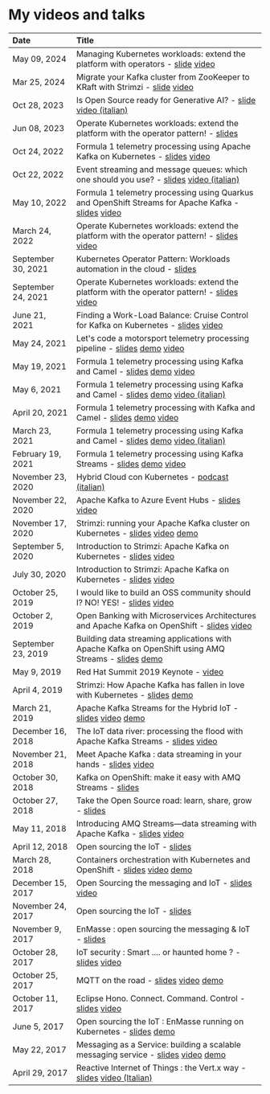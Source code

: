 # My videos and talks

| Date          | Title |
|:--------------|:------|
| May 09, 2024 | Managing Kubernetes workloads: extend the platform with operators - [slide](https://github.com/ppatierno/presentations/blob/main/2024/2024-05-09%20Managing%20Kubernetes%20workloads.pdf) [video](https://www.youtube.com/watch?v=uFpjLDxbbEA) |
| Mar 25, 2024 | Migrate your Kafka cluster from ZooKeeper to KRaft with Strimzi - [slide](https://github.com/ppatierno/presentations/blob/main/2024/2024-03-25%20Strimzi%20KRaft%20migration.pdf) [video](https://www.youtube.com/watch?v=CxTCgxiA2H8) |
| Oct 28, 2023 | Is Open Source ready for Generative AI? - [slide](https://github.com/ppatierno/presentations/blob/main/2023/2023-10-28%20Is%20Open%20Source%20ready%20for%20Generative%20AI.pdf) [video (italian)](https://youtu.be/QLYtS6kpNnE?t=10165) |
| Jun 08, 2023 | Operate Kubernetes workloads: extend the platform with the operator pattern! - [slides](https://github.com/ppatierno/presentations/blob/main/2023/2023-06-08%20Operate%20Kubernetes%20workloads%20extend%20the%20platform%20with%20the%20operator%20pattern.pdf) |
| Oct 24, 2022 | Formula 1 telemetry processing using Apache Kafka on Kubernetes - [slides](https://github.com/ppatierno/presentations/blob/main/2022/2022-10-24%20Formula%201%20telemetry%20processing%20using%20Apache%20Kafka%20on%20Kubernetes.pdf) [video](https://youtu.be/YWTa-DiVljY?t=26875) |
| Oct 22, 2022 | Event streaming and message queues: which one should you use? - [slides](https://github.com/ppatierno/presentations/blob/main/2022/2022-10-22%20Event%20streaming%20and%20message%20queues%20which%20one%20should%20you%20use.pdf) [video (italian)](https://www.youtube.com/watch?v=tdDQIadbS6Y&t=4871s) |
| May 10, 2022 | Formula 1 telemetry processing using Quarkus and OpenShift Streams for Apache Kafka - [slides](https://github.com/ppatierno/presentations/blob/main/2022/2022-05-22%20Formula%201%20telemetry%20processing%20using%20Quarkus%20and%20Red%20Hat%20OpenShift%20Streams%20for%20Apache%20Kafka.pdf) [video](https://events.experiences.redhat.com/widget/redhat/sum22/SessionCatalog22/session/1641400967915001tsYD) |
| March 24, 2022 | Operate Kubernetes workloads: extend the platform with the operator pattern! - [slides](https://github.com/ppatierno/presentations/blob/main/2022/2022-03-24%20Operate%20Kubernetes%20workloads_%20extend%20the%20platform%20with%20the%20operator%20pattern!.pdf) [video](https://www.youtube.com/watch?v=UJDPVoB6mFQ) |
| September 30, 2021 | Kubernetes Operator Pattern: Workloads automation in the cloud - [slides](https://github.com/ppatierno/presentations/blob/main/2021/2021-09-30%20Kubernetes%20Operator%20Pattern_%20%20Workloads%20automation%20in%20the%20cloud.pdf) |
| September 24, 2021 | Operate Kubernetes workloads: extend the platform with the operator pattern! - [slides](https://github.com/ppatierno/presentations/blob/main/2021/2021-09-24%20Operate%20Kubernetes%20Workloads_%20Extend%20the%20platform%20with%20the%20operator%20pattern!.pdf) [video](https://www.youtube.com/watch?v=JCJvZ5xt1BY) |
| June 21, 2021 | Finding a Work-Load Balance: Cruise Control for Kafka on Kubernetes - [slides](https://github.com/ppatierno/presentations/blob/main/2021/2021-06-21%20OpenShift%20Commons%202021%20(Finding%20a%20work-load%20balance).pdf) [video](https://www.youtube.com/watch?v=Ox11Wo1RANI) |
| May 24, 2021 | Let's code a motorsport telemetry processing pipeline - [slides](https://github.com/ppatierno/presentations/blob/main/2021/2021-05-24%20Let's%20code%20a%20motorsport%20telemetry%20processing%20pipeline.pdf) [demo](https://github.com/ppatierno/formula1-telemetry-kafka) [video](https://www.youtube.com/watch?v=zFmON75w1kE) |
| May 19, 2021 | Formula 1 telemetry processing using Kafka and Camel - [slides](https://github.com/ppatierno/presentations/blob/main/2021/2021-05-19%20English%20-%20Formula%201%20telemetry%20processing%20using%20Kafka%20and%20Camel.pdf) [demo](https://github.com/ppatierno/formula1-telemetry-kafka) [video](https://www.youtube.com/watch?v=-MY0Jl5ybwg) |
| May 6, 2021 | Formula 1 telemetry processing using Kafka and Camel - [slides](https://github.com/ppatierno/presentations/blob/main/2021/2021-05-06%20Formula%201%20telemetry%20processing%20with%20Kafka%20and%20Camel.pdf) [demo](https://github.com/ppatierno/formula1-telemetry-kafka) [video (italian)](https://www.youtube.com/watch?v=PYTNydI4IC8) |
| April 20, 2021 | Formula 1 telemetry processing with Kafka and Camel - [slides](https://github.com/ppatierno/presentations/blob/main/2021/2021-04-20%20Spanish%20-%20Formula%201%20telemetry%20processing%20with%20Kafka%20and%20Camel.pdf) [demo](https://github.com/ppatierno/codemotion-2021-formula1-kafka-camel) [video](https://youtu.be/fMziyBIjc1E?t=2492) |
| March 23, 2021 | Formula 1 telemetry processing using Kafka and Camel - [slides](https://github.com/ppatierno/presentations/blob/main/2021/2021-03-23%20Italy%20-%20Formula%201%20telemetry%20processing%20with%20Kafka%20and%20Camel.pdf) [demo](https://github.com/ppatierno/codemotion-2021-formula1-kafka-camel) [video (italian)](https://youtu.be/c951cQGxkn8?list=PLq2-o3pBToweddPn98g7S0wvH21G7TSLV&t=7088) |
| February 19, 2021 | Formula 1 telemetry processing using Kafka Streams - [slides](https://github.com/ppatierno/presentations/blob/main/2021/2021-02-19%20Formula%201%20telemetry%20processing%20using%20Kafka%20Streams.pdf) [demo](https://github.com/ppatierno/devconfcz-2021-formula1-kafka-streams) [video](https://www.youtube.com/watch?v=OkXlSb4vfDk) |
| November 23, 2020 | Hybrid Cloud con Kubernetes - [podcast (italian)](https://www.spreaker.com/user/dotnetpodcast/hybrid-cloud-con-kubernetes) |
| November 22, 2020 | Apache Kafka to Azure Event Hubs - [slides](https://github.com/ppatierno/presentations/blob/main/2020/2020-11-22%20Apache%20Kafka%20to%20Azure%20Event%20Hubs.pdf) [video](https://www.youtube.com/watch?v=7N3jfUAs61Q) |
| November 17, 2020 | Strimzi: running your Apache Kafka cluster on Kubernetes - [slides](https://github.com/ppatierno/presentations/blob/main/2020/2020-11-17%20Strimzi%20running%20your%20Apache%20Kafka%20cluster%20on%20Kubernetes.pdf) [video](https://www.youtube.com/watch?v=RyJqt139I94&feature=youtu.be&t=17066) [demo](https://github.com/ppatierno/devday-2020-strimzi-aks-eventhub) |
| September 5, 2020 | Introduction to Strimzi: Apache Kafka on Kubernetes - [slides](https://github.com/ppatierno/presentations/blob/main/2020/2020-09-05%20KubeCon%20EU%202020%20-%20Introduction%20to%20Strimzi_%20Apache%20Kafka%20on%20Kubernetes.pdf) [video](https://youtu.be/GSh9aHvdZco) |
| July 30, 2020 | Introduction to Strimzi: Apache Kafka on Kubernetes - [slides](https://github.com/ppatierno/presentations/blob/main/2020/2020-07-30%20Cloud%20Native%20Virtual%20Summit%20China%202020%20-%20Introduction%20to%20Strimzi_%20Apache%20Kafka%20on%20Kubernetes.pdf) [video](https://www.youtube.com/watch?v=16kY52NRiDQ) |
| October 25, 2019 | I would like to build an OSS community should I? NO! YES! - [slides](https://github.com/ppatierno/presentations/blob/main/2019/2019-10-25%20Linux%20Day%202019.pdf) [video](https://www.youtube.com/watch?v=yJVxwVXdJaA) |
| October 2, 2019 | Open Banking with Microservices Architectures and Apache Kafka on OpenShift - [slides](https://github.com/ppatierno/presentations/blob/main/2019/2019-10-02%20Open%20Banking%20with%20OCP%20MSA%20and%20Kafka.pdf) [video](https://www.youtube.com/watch?v=a8gSwOQyffo&t=94s) |
| September 23, 2019 | Building data streaming applications with Apache Kafka on OpenShift using AMQ Streams - [slides](https://github.com/ppatierno/presentations/blob/main/2019/2019-09-23%20Building%20data%20streaming%20applications%20with%20Apache%20Kafka%20on%20OpenShift%20using%20AMQ%20Streams.pdf) [demo](https://github.com/ppatierno/rhte-2019) |
| May 9, 2019 | Red Hat Summit 2019 Keynote - [video](https://youtu.be/FUu4kMc0PL8?t=5793) |
| April 4, 2019 | Strimzi: How Apache Kafka has fallen in love with Kubernetes - [slides](https://github.com/ppatierno/presentations/blob/main/2019/2019-04-04%20Strimzi%20-%20How%20Apache%20Kafka%20has%20fallen%20in%20love%20with%20Kubernetes.pdf) [demo](https://github.com/ppatierno/modern-integration-and-application-development-day-2019) |
| March 21, 2019 | Apache Kafka Streams for the Hybrid IoT - [slides](https://github.com/ppatierno/presentations/blob/main/2019/2019-03-21%20Apache%20Kafka%20for%20the%20Hybrid%20IoT.pdf) [video](https://www.youtube.com/watch?v=zmLzDj8OgQY) [demo](https://github.com/ppatierno/kafka-hybrid-iot) |
| December 16, 2018 | The IoT data river: processing the flood with Apache Kafka Streams - [slides](https://github.com/ppatierno/presentations/blob/main/2018/2018-12-15%20IoT%20Weekend%202018.pdf) [video](https://www.youtube.com/watch?v=wH1jJASiq6U) |
| November 21, 2018 | Meet Apache Kafka : data streaming in your hands - [slides](https://github.com/ppatierno/presentations/blob/main/2018/2018-11-21%20Meet%20Apache%20Kafka%20DevDay.pdf) [video](https://www.youtube.com/watch?v=XCcMDQq6Tlo) |
| October 30, 2018 | Kafka on OpenShift: make it easy with AMQ Streams - [slides](https://github.com/ppatierno/presentations/blob/main/2018/2018-10-30%20Kafka%20on%20OpenShift%20_%20make%20it%20easy%20with%20AMQ%20Streams.pdf) |
| October 27, 2018 | Take the Open Source road: learn, share, grow - [slides](https://github.com/ppatierno/presentations/blob/main/2018/2018-10-27%20Linux%20Day%202018.pdf) |
| May 11, 2018 | Introducing AMQ Streams—data streaming with Apache Kafka - [slides](https://github.com/ppatierno/presentations/blob/main/2018/2018-05-11%20Introducing%20AMQ%20Streams%E2%80%94data%20streaming%20with%20Apache%20Kafka.pdf) [video](https://www.youtube.com/watch?v=-izxHJQSQ7E&t=605s) |
| April 12, 2018 | Open sourcing the IoT - [slides](https://github.com/ppatierno/presentations/blob/main/2018/2018-04-12%20CloudConf2018.pdf) |
| March 28, 2018 | Containers orchestration with Kubernetes and OpenShift - [slides](https://github.com/ppatierno/presentations/blob/main/2018/2018-03-28%20Kubernetes_devday.pdf) [video](https://www.youtube.com/watch?v=iUGJjoTqNn0) [demo](https://github.com/ppatierno/devday-kubernetes-openshift) |
| December 15, 2017 | Open Sourcing the messaging and IoT - [slides](https://github.com/ppatierno/presentations/blob/main/2017/2017-12-15%20iot_weekend_2017.pdf) [video](https://www.youtube.com/watch?v=ZIp9EPQ25eM) |
| November 24, 2017 | Open sourcing the IoT - [slides](https://github.com/ppatierno/presentations/blob/main/2017/2017-11-24%20Open%20sourcing%20the%20IoT.pdf) |
| November 9, 2017 | EnMasse : open sourcing the messaging & IoT - [slides](https://github.com/ppatierno/presentations/blob/main/2017/2017-11-09%207-OSD_EnMasseIoT.pdf) |
| October 28, 2017 | IoT security : Smart .... or haunted home ? - [slides](https://github.com/ppatierno/presentations/blob/main/2017/2017-10-28%20IoT_security_2.pdf) [video](https://www.youtube.com/watch?v=1iQmGjJFAUI) |
| October 25, 2017 | MQTT on the road - [slides](https://github.com/ppatierno/presentations/blob/main/2017/2017-10-25%20MQTT%20on%20the%20road.pdf) [video](https://www.youtube.com/watch?v=EefQVUumQy8) [demo](https://github.com/ppatierno/devday-mqtt-on-the-road) |
| October 11, 2017 | Eclipse Hono. Connect. Command. Control - [slides](https://github.com/ppatierno/presentations/blob/main/2017/2017-10-11%20Eclipse%20Hono.%20Connect.%20Command.%20Control..pdf) [video](https://www.youtube.com/watch?v=VEXuz2bFSrE) |
| June 5, 2017 | Open sourcing the IoT : EnMasse running on Kubernetes - [slides](https://github.com/ppatierno/presentations/blob/main/2017/2017-06-05%20Open%20sourcing%20the%20IoT.pdf) [demo](https://github.com/ppatierno/enmasse-iot-demo) |
| May 22, 2017 | Messaging as a Service: building a scalable messaging service - [slides](https://github.com/ppatierno/presentations/blob/main/2017/2017-05-22%20Messaging%20as%20a%20service.pdf) [video](https://www.youtube.com/watch?v=19Nw5hc8P7o) [demo](https://github.com/ppatierno/devday-maas) |
| April 29, 2017 | Reactive Internet of Things : the Vert.x way - [slides](https://github.com/ppatierno/presentations/blob/main/2017/2017-04-29%20Reactive%20IoT%20Vertx.pdf) [video (Italian)](https://www.youtube.com/watch?v=1aJshgup4D4) |